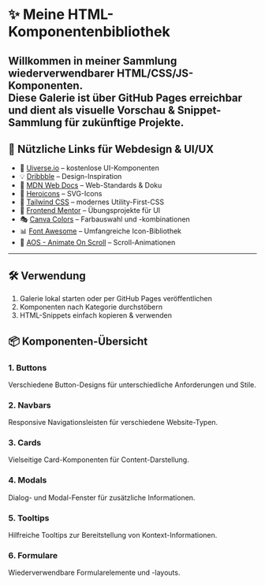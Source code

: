 # ✨ Meine HTML-Komponentenbibliothek
Willkommen in meiner Sammlung wiederverwendbarer HTML/CSS/JS-Komponenten.  
Diese Galerie ist über GitHub Pages erreichbar und dient als visuelle Vorschau & Snippet-Sammlung für zukünftige Projekte.
---
## 🔗 Nützliche Links für Webdesign & UI/UX
- 🎨 [Uiverse.io](https://uiverse.io) – kostenlose UI-Komponenten
- 💡 [Dribbble](https://dribbble.com) – Design-Inspiration
- 📘 [MDN Web Docs](https://developer.mozilla.org/de/) – Web-Standards & Doku
- 🧩 [Heroicons](https://heroicons.com) – SVG-Icons
- 🚀 [Tailwind CSS](https://tailwindcss.com) – modernes Utility-First-CSS
- 🧠 [Frontend Mentor](https://www.frontendmentor.io) – Übungsprojekte für UI
- 🎭 [Canva Colors](https://www.canva.com/colors/) – Farbauswahl und -kombinationen
- 📊 [Font Awesome](https://fontawesome.com/) – Umfangreiche Icon-Bibliothek
- 🌟 [AOS - Animate On Scroll](https://michalsnik.github.io/aos/) – Scroll-Animationen

---
## 🛠️ Verwendung
1. Galerie lokal starten oder per GitHub Pages veröffentlichen
2. Komponenten nach Kategorie durchstöbern
3. HTML-Snippets einfach kopieren & verwenden

## 📦 Komponenten-Übersicht

### 1. Buttons
Verschiedene Button-Designs für unterschiedliche Anforderungen und Stile.

### 2. Navbars
Responsive Navigationsleisten für verschiedene Website-Typen.

### 3. Cards
Vielseitige Card-Komponenten für Content-Darstellung.

### 4. Modals
Dialog- und Modal-Fenster für zusätzliche Informationen.

### 5. Tooltips
Hilfreiche Tooltips zur Bereitstellung von Kontext-Informationen.

### 6. Formulare
Wiederverwendbare Formularelemente und -layouts.
